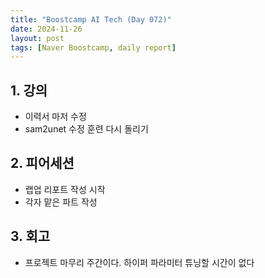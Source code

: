 ```yaml
---
title: "Boostcamp AI Tech (Day 072)"
date: 2024-11-26
layout: post
tags: [Naver Boostcamp, daily report]
---
```

## 1. 강의
- 이력서 마저 수정
- sam2unet 수정 훈련 다시 돌리기

## 2. 피어세션
- 랩업 리포트 작성 시작
- 각자 맡은 파트 작성

## 3. 회고
- 프로젝트 마무리 주간이다. 하이퍼 파라미터 튜닝할 시간이 없다